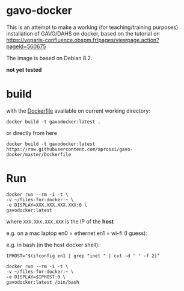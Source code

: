 # gavo-docker

This is an attempt to make a working (for teaching/training purposes) installation of GAVO/DAHS on docker, based on the tutorial on https://voparis-confluence.obspm.fr/pages/viewpage.action?pageId=560675

The image is based on Debian 8.2.

**not yet tested**

# build

with the [Dockerfile](Dockerfile) available on current working directory:

```
docker build -t gavodocker:latest .
```

or directly from here

```
docker build -t gavodocker:latest https://raw.githubusercontent.com/aprossi/gavo-docker/master/Dockerfile
```

# Run

```
docker run --rm -i -t \
-v ~/files-for-docker:~ \
-e DISPLAY=XXX.XXX.XXX.XXX:0 \
gavodocker:latest
```

where ```XXX.XXX.XXX.XXX``` is the IP of the **host**

e.g. on a mac laptop en0 = ethernet en1 = wi-fi (I guess):


e.g. in bash (in the host docker shell):

```
IPHOST="$(ifconfig en1 | grep "inet " | cut -d ' ' -f 2)"
```


```
docker run --rm -i -t \
-v ~/files-for-docker:~ \
-e DISPLAY=$IPHOST:0 \
gavodocker:latest /bin/bash
```



